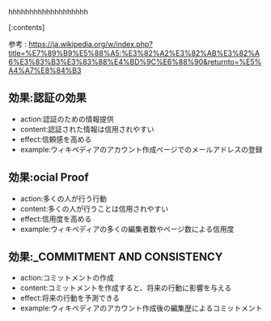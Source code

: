 

hhhhhhhhhhhhhhhhhhh
    
[:contents]

参考 : https://ja.wikipedia.org/w/index.php?title=%E7%89%B9%E5%88%A5:%E3%82%A2%E3%82%AB%E3%82%A6%E3%83%B3%E3%83%88%E4%BD%9C%E6%88%90&returnto=%E5%A4%A7%E8%84%B3

## 効果:認証の効果
- action:認証のための情報提供
- content:認証された情報は信用されやすい
- effect:信頼感を高める
- example:ウィキペディアのアカウント作成ページでのメールアドレスの登録

## 効果:ocial Proof
- action:多くの人が行う行動
- content:多くの人が行うことは信用されやすい
- effect:信用度を高める
- example:ウィキペディアの多くの編集者数やページ数による信用度

## 効果:_COMMITMENT AND CONSISTENCY
- action:コミットメントの作成
- content:コミットメントを作成すると、将来の行動に影響を与える
- effect:将来の行動を予測できる
- example:ウィキペディアのアカウント作成後の編集歴によるコミットメント

    